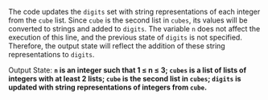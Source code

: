 The code updates the `digits` set with string representations of each integer from the `cube` list. Since `cube` is the second list in `cubes`, its values will be converted to strings and added to `digits`. The variable `n` does not affect the execution of this line, and the previous state of `digits` is not specified. Therefore, the output state will reflect the addition of these string representations to `digits`.

Output State: **`n` is an integer such that 1 ≤ n ≤ 3; `cubes` is a list of lists of integers with at least 2 lists; `cube` is the second list in `cubes`; `digits` is updated with string representations of integers from `cube`.**